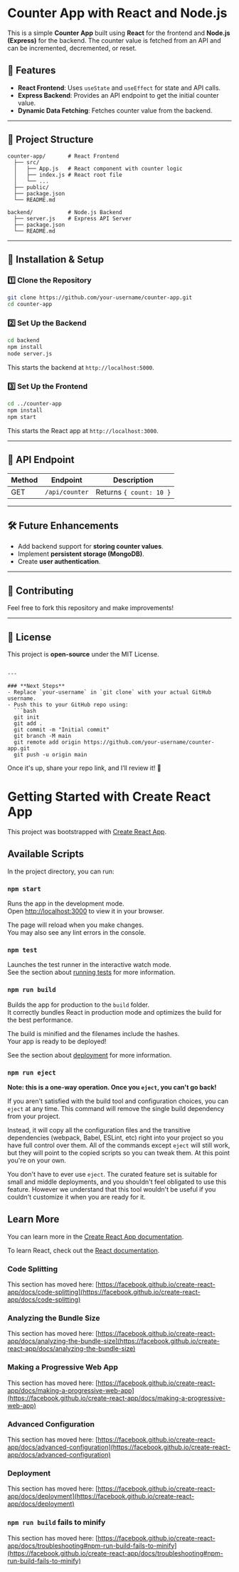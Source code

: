 # Counter App with React and Node.js  

This is a simple **Counter App** built using **React** for the frontend and **Node.js (Express)** for the backend. The counter value is fetched from an API and can be incremented, decremented, or reset.

## 🚀 Features  
- **React Frontend**: Uses `useState` and `useEffect` for state and API calls.  
- **Express Backend**: Provides an API endpoint to get the initial counter value.  
- **Dynamic Data Fetching**: Fetches counter value from the backend.  

---

## 📂 Project Structure  
```
counter-app/       # React Frontend  
  ├── src/  
  │   ├── App.js   # React component with counter logic  
  │   ├── index.js # React root file  
  │   └── ...  
  ├── public/  
  ├── package.json  
  └── README.md  

backend/           # Node.js Backend  
  ├── server.js    # Express API Server  
  ├── package.json  
  └── README.md  
```

---

## 🔧 Installation & Setup  

### 1️⃣ Clone the Repository  
```bash
git clone https://github.com/your-username/counter-app.git
cd counter-app
```

### 2️⃣ Set Up the Backend  
```bash
cd backend
npm install
node server.js
```
This starts the backend at `http://localhost:5000`.

### 3️⃣ Set Up the Frontend  
```bash
cd ../counter-app
npm install
npm start
```
This starts the React app at `http://localhost:3000`.

---

## 📡 API Endpoint  
| Method | Endpoint           | Description             |  
|--------|--------------------|-------------------------|  
| GET    | `/api/counter`     | Returns `{ count: 10 }` |

---

## 🛠 Future Enhancements  
- Add backend support for **storing counter values**.  
- Implement **persistent storage (MongoDB)**.  
- Create **user authentication**.  

---

## 🤝 Contributing  
Feel free to fork this repository and make improvements!  

---

## 📜 License  
This project is **open-source** under the MIT License.  
```

---

### **Next Steps**
- Replace `your-username` in `git clone` with your actual GitHub username.  
- Push this to your GitHub repo using:  
  ```bash
  git init
  git add .
  git commit -m "Initial commit"
  git branch -M main
  git remote add origin https://github.com/your-username/counter-app.git
  git push -u origin main
  ```

Once it's up, share your repo link, and I’ll review it! 🚀


# Getting Started with Create React App

This project was bootstrapped with [Create React App](https://github.com/facebook/create-react-app).

## Available Scripts

In the project directory, you can run:

### `npm start`

Runs the app in the development mode.\
Open [http://localhost:3000](http://localhost:3000) to view it in your browser.

The page will reload when you make changes.\
You may also see any lint errors in the console.

### `npm test`

Launches the test runner in the interactive watch mode.\
See the section about [running tests](https://facebook.github.io/create-react-app/docs/running-tests) for more information.

### `npm run build`

Builds the app for production to the `build` folder.\
It correctly bundles React in production mode and optimizes the build for the best performance.

The build is minified and the filenames include the hashes.\
Your app is ready to be deployed!

See the section about [deployment](https://facebook.github.io/create-react-app/docs/deployment) for more information.

### `npm run eject`

**Note: this is a one-way operation. Once you `eject`, you can't go back!**

If you aren't satisfied with the build tool and configuration choices, you can `eject` at any time. This command will remove the single build dependency from your project.

Instead, it will copy all the configuration files and the transitive dependencies (webpack, Babel, ESLint, etc) right into your project so you have full control over them. All of the commands except `eject` will still work, but they will point to the copied scripts so you can tweak them. At this point you're on your own.

You don't have to ever use `eject`. The curated feature set is suitable for small and middle deployments, and you shouldn't feel obligated to use this feature. However we understand that this tool wouldn't be useful if you couldn't customize it when you are ready for it.

## Learn More

You can learn more in the [Create React App documentation](https://facebook.github.io/create-react-app/docs/getting-started).

To learn React, check out the [React documentation](https://reactjs.org/).

### Code Splitting

This section has moved here: [https://facebook.github.io/create-react-app/docs/code-splitting](https://facebook.github.io/create-react-app/docs/code-splitting)

### Analyzing the Bundle Size

This section has moved here: [https://facebook.github.io/create-react-app/docs/analyzing-the-bundle-size](https://facebook.github.io/create-react-app/docs/analyzing-the-bundle-size)

### Making a Progressive Web App

This section has moved here: [https://facebook.github.io/create-react-app/docs/making-a-progressive-web-app](https://facebook.github.io/create-react-app/docs/making-a-progressive-web-app)

### Advanced Configuration

This section has moved here: [https://facebook.github.io/create-react-app/docs/advanced-configuration](https://facebook.github.io/create-react-app/docs/advanced-configuration)

### Deployment

This section has moved here: [https://facebook.github.io/create-react-app/docs/deployment](https://facebook.github.io/create-react-app/docs/deployment)

### `npm run build` fails to minify

This section has moved here: [https://facebook.github.io/create-react-app/docs/troubleshooting#npm-run-build-fails-to-minify](https://facebook.github.io/create-react-app/docs/troubleshooting#npm-run-build-fails-to-minify)
